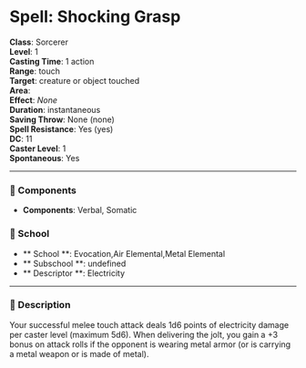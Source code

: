 
# Spell: Shocking Grasp
**Class**: Sorcerer  
**Level**: 1  
**Casting Time**: 1 action  
**Range**: touch  
**Target**: creature or object touched  
**Area**:   
**Effect**: _None_  
**Duration**: instantaneous  
**Saving Throw**: None (none)  
**Spell Resistance**: Yes (yes)  
**DC**: 11  
**Caster Level**: 1  
**Spontaneous**: Yes

---

### 🔮 Components
- **Components**: Verbal, Somatic

### 🏫 School
- ** School **: Evocation,Air Elemental,Metal Elemental
- ** Subschool **: undefined
- ** Descriptor **: Electricity
---

### 📜 Description
Your successful melee touch attack deals 1d6 points of electricity damage per caster level (maximum 5d6). When delivering the jolt, you gain a +3 bonus on attack rolls if the opponent is wearing metal armor (or is carrying a metal weapon or is made of metal).

